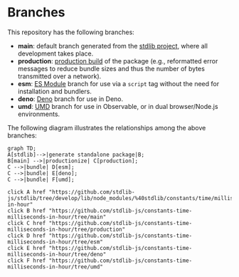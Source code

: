 <!--

@license Apache-2.0

Copyright (c) 2022 The Stdlib Authors.

Licensed under the Apache License, Version 2.0 (the "License");
you may not use this file except in compliance with the License.
You may obtain a copy of the License at

    http://www.apache.org/licenses/LICENSE-2.0

Unless required by applicable law or agreed to in writing, software
distributed under the License is distributed on an "AS IS" BASIS,
WITHOUT WARRANTIES OR CONDITIONS OF ANY KIND, either express or implied.
See the License for the specific language governing permissions and
limitations under the License.

-->

# Branches

This repository has the following branches:

-   **main**: default branch generated from the [stdlib project][stdlib-url], where all development takes place.
-   **production**: [production build][production-url] of the package (e.g., reformatted error messages to reduce bundle sizes and thus the number of bytes transmitted over a network).
-   **esm**: [ES Module][esm-url] branch for use via a `script` tag without the need for installation and bundlers.
-   **deno**: [Deno][deno-url] branch for use in Deno.
-   **umd**: [UMD][umd-url] branch for use in Observable, or in dual browser/Node.js environments.

The following diagram illustrates the relationships among the above branches:

```mermaid
graph TD;
A[stdlib]-->|generate standalone package|B;
B[main] -->|productionize| C[production];
C -->|bundle| D[esm];
C -->|bundle| E[deno];
C -->|bundle| F[umd];

click A href "https://github.com/stdlib-js/stdlib/tree/develop/lib/node_modules/%40stdlib/constants/time/milliseconds-in-hour"
click B href "https://github.com/stdlib-js/constants-time-milliseconds-in-hour/tree/main"
click C href "https://github.com/stdlib-js/constants-time-milliseconds-in-hour/tree/production"
click D href "https://github.com/stdlib-js/constants-time-milliseconds-in-hour/tree/esm"
click E href "https://github.com/stdlib-js/constants-time-milliseconds-in-hour/tree/deno"
click F href "https://github.com/stdlib-js/constants-time-milliseconds-in-hour/tree/umd"
```

[stdlib-url]: https://github.com/stdlib-js/stdlib/tree/develop/lib/node_modules/%40stdlib/constants/time/milliseconds-in-hour
[production-url]: https://github.com/stdlib-js/constants-time-milliseconds-in-hour/tree/production
[deno-url]: https://github.com/stdlib-js/constants-time-milliseconds-in-hour/tree/deno
[umd-url]: https://github.com/stdlib-js/constants-time-milliseconds-in-hour/tree/umd
[esm-url]: https://github.com/stdlib-js/constants-time-milliseconds-in-hour/tree/esm
